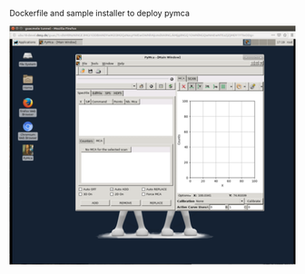 Dockerfile and sample installer to deploy pymca

![PYMCA](../screenshots/pymca.calipsoplus.screenshot.png?raw=true "pymca snapshot")
